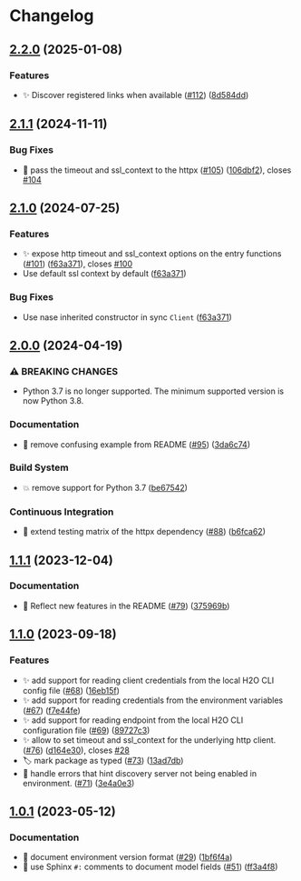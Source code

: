 # Changelog

## [2.2.0](https://github.com/h2oai/cloud-discovery-py/compare/v2.1.1...v2.2.0) (2025-01-08)


### Features

* ✨ Discover registered links when available ([#112](https://github.com/h2oai/cloud-discovery-py/issues/112)) ([8d584dd](https://github.com/h2oai/cloud-discovery-py/commit/8d584ddf5a437a533b40a6b25460f4028b45f9a6))

## [2.1.1](https://github.com/h2oai/cloud-discovery-py/compare/v2.1.0...v2.1.1) (2024-11-11)


### Bug Fixes

* 🐛 pass the timeout and ssl_context to the httpx ([#105](https://github.com/h2oai/cloud-discovery-py/issues/105)) ([106dbf2](https://github.com/h2oai/cloud-discovery-py/commit/106dbf27732cacf1dd795a694e95ab7e14b86b41)), closes [#104](https://github.com/h2oai/cloud-discovery-py/issues/104)

## [2.1.0](https://github.com/h2oai/cloud-discovery-py/compare/v2.0.0...v2.1.0) (2024-07-25)


### Features

* ✨ expose http timeout and ssl_context options on the entry functions ([#101](https://github.com/h2oai/cloud-discovery-py/issues/101)) ([f63a371](https://github.com/h2oai/cloud-discovery-py/commit/f63a371e4837a6b04a17f3e9cc6ef6050a944a52)), closes [#100](https://github.com/h2oai/cloud-discovery-py/issues/100)
* Use default ssl context by default ([f63a371](https://github.com/h2oai/cloud-discovery-py/commit/f63a371e4837a6b04a17f3e9cc6ef6050a944a52))


### Bug Fixes

* Use nase inherited constructor in sync `Client` ([f63a371](https://github.com/h2oai/cloud-discovery-py/commit/f63a371e4837a6b04a17f3e9cc6ef6050a944a52))

## [2.0.0](https://github.com/h2oai/cloud-discovery-py/compare/v1.1.1...v2.0.0) (2024-04-19)


### ⚠ BREAKING CHANGES

* Python 3.7 is no longer supported. The minimum supported version is now Python 3.8.

### Documentation

* 📝 remove confusing example from README ([#95](https://github.com/h2oai/cloud-discovery-py/issues/95)) ([3da6c74](https://github.com/h2oai/cloud-discovery-py/commit/3da6c7451368fabf835e5966ac258ee79cf790e8))


### Build System

* 💥 remove support for Python 3.7 ([be67542](https://github.com/h2oai/cloud-discovery-py/commit/be67542550151c2673e38d640391793b8295bde2))


### Continuous Integration

* 👷 extend testing matrix of the httpx dependency ([#88](https://github.com/h2oai/cloud-discovery-py/issues/88)) ([b6fca62](https://github.com/h2oai/cloud-discovery-py/commit/b6fca62f0ed94b5edb9825945ca6d0028b7f65c1))

## [1.1.1](https://github.com/h2oai/cloud-discovery-py/compare/v1.1.0...v1.1.1) (2023-12-04)


### Documentation

* 📝 Reflect new features in the README ([#79](https://github.com/h2oai/cloud-discovery-py/issues/79)) ([375969b](https://github.com/h2oai/cloud-discovery-py/commit/375969b3ca8682f1ce94a0d06028b8bd5fddd92d))

## [1.1.0](https://github.com/h2oai/cloud-discovery-py/compare/v1.0.1...v1.1.0) (2023-09-18)


### Features

* ✨ add support for reading client credentials from the local H2O CLI config file ([#68](https://github.com/h2oai/cloud-discovery-py/issues/68)) ([16eb15f](https://github.com/h2oai/cloud-discovery-py/commit/16eb15fd01fc769e38d824bad8331c854608014a))
* ✨ add support for reading credentials from the environment variables ([#67](https://github.com/h2oai/cloud-discovery-py/issues/67)) ([f7e44fe](https://github.com/h2oai/cloud-discovery-py/commit/f7e44fe2353556e56eaadaa71fcac84d1108b3a2))
* ✨ add support for reading endpoint from the local H2O CLI configuration file ([#69](https://github.com/h2oai/cloud-discovery-py/issues/69)) ([89727c3](https://github.com/h2oai/cloud-discovery-py/commit/89727c3f452ec341e1c7cf55dcb59e17bb72ffa6))
* ✨ allow to set timeout and ssl_context for the underlying http client. ([#76](https://github.com/h2oai/cloud-discovery-py/issues/76)) ([d164e30](https://github.com/h2oai/cloud-discovery-py/commit/d164e307319939e159faf74015f8dc0240b44db4)), closes [#28](https://github.com/h2oai/cloud-discovery-py/issues/28)
* 🏷️ mark package as typed ([#73](https://github.com/h2oai/cloud-discovery-py/issues/73)) ([13ad7db](https://github.com/h2oai/cloud-discovery-py/commit/13ad7db2562c7030978a5d1feef3bd1d63aa0fd8))
* 🥅 handle errors that hint discovery server not being enabled in environment. ([#71](https://github.com/h2oai/cloud-discovery-py/issues/71)) ([3e4a0e3](https://github.com/h2oai/cloud-discovery-py/commit/3e4a0e38ee7be2e519091f3292926a3d5e8f4c6d))

## [1.0.1](https://github.com/h2oai/cloud-discovery-py/compare/v1.0.0...v1.0.1) (2023-05-12)


### Documentation

* 📝 document environment version format ([#29](https://github.com/h2oai/cloud-discovery-py/issues/29)) ([1bf6f4a](https://github.com/h2oai/cloud-discovery-py/commit/1bf6f4a2a1faefce3e5141130cd05c7bdfaf48bd))
* 📝 use Sphinx `#:` comments to document model fields ([#51](https://github.com/h2oai/cloud-discovery-py/issues/51)) ([ff3a4f8](https://github.com/h2oai/cloud-discovery-py/commit/ff3a4f8f646eb304f741dae83ca260460d0f41be))
